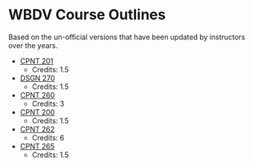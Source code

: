 # WBDV Course Outlines

Based on the un-official versions that have been updated by instructors over the years.

- [CPNT 201](cpnt201)
  - Credits: 1.5
- [DSGN 270](dsgn270)
  - Credits: 1.5
- [CPNT 260](cpnt260)
  - Credits: 3
- [CPNT 200](cpnt200)
  - Credits: 1.5
- [CPNT 262](cpnt262)
  - Credits: 6
- [CPNT 265](cpnt265)
  - Credits: 1.5
